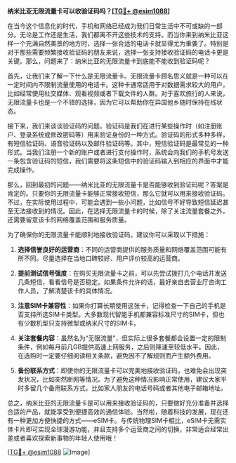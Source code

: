 **纳米比亚无限流量卡可以收验证码吗？[[TG💪+ @esim1088](https://t.me/s/esim1088)]**

在当今这个信息化的时代，手机和网络已经成为我们日常生活中不可或缺的一部分。无论是工作还是生活，我们都离不开这些技术的支持。而当你来到纳米比亚这样一个充满自然美景的地方时，选择一张合适的电话卡就显得尤为重要了。特别是对于那些需要频繁接收验证码的朋友来说，选择一张支持接收验证码的电话卡更是关键。那么，问题来了：纳米比亚的无限流量卡到底能不能收到验证码呢？

首先，让我们来了解一下什么是无限流量卡。无限流量卡顾名思义就是一种可以在一定时间内不限制流量使用的电话卡。这种卡通常适用于对数据需求较大的用户，比如经常使用社交媒体、观看视频或者下载文件的人群。对于喜欢旅行的人来说，无限流量卡也是一个不错的选择，因为它可以帮助你在异国他乡随时保持在线状态。

接下来，我们来谈谈验证码的问题。验证码是我们在进行某些操作时（如注册账户、登录系统或修改密码等）用来验证身份的一种方式。验证码的形式多种多样，有短信验证码、语音验证码以及邮件验证码等。其中，短信验证码是最常见的一种形式。当我们注册一个新的账户或者进行支付操作时，系统会向我们的手机号发送一条包含验证码的短信，我们需要将这条短信中的验证码输入到相应的界面中才能完成操作。

那么，回到最初的问题——纳米比亚的无限流量卡是否能够收到验证码呢？答案是肯定的。只要你的无限流量卡能够正常接收短信，那么它就可以用来接收验证码。不过，在实际使用过程中，可能会遇到一些小问题，比如信号不好导致短信延迟甚至无法接收到的情况。因此，在选择无限流量卡的时候，除了关注流量套餐之外，还需要留意该卡的网络覆盖范围和服务质量。

为了确保你的无限流量卡能顺利地接收验证码，建议你可以采取以下措施：

1. **选择信誉良好的运营商**：不同的运营商提供的服务质量和网络覆盖范围可能有所不同。尽量选择在当地口碑较好、用户评价较高的运营商。
   
2. **提前测试信号强度**：在购买无限流量卡之前，可以先尝试拨打几个电话并发送几条短信，看看信号是否稳定。如果条件允许的话，最好亲自去营业厅咨询工作人员，了解清楚该卡的具体情况。

3. **注意SIM卡兼容性**：如果你打算长期使用这张卡，记得检查一下自己的手机是否支持所选SIM卡类型。大多数现代智能手机都兼容标准尺寸的SIM卡，但也有少数机型只支持微型或纳米尺寸的SIM卡。

4. **关注套餐内容**：虽然名为“无限流量”，但实际上很多套餐都会设置一定的限制条件，例如每月前几GB提供高速上网服务，之后则降速至较低水平。因此，在选购时一定要仔细阅读相关条款，避免因不了解规则而产生额外费用。

5. **备份联系方式**：即使你的无限流量卡可以完美地接收验证码，也难免会出现突发状况，比如突然断网等情况。为了避免这种情况影响正常使用，建议大家平时多留几个备用联系方式，比如家人朋友的电话号码或者其他电子邮箱地址。

总之，纳米比亚的无限流量卡是可以用来接收验证码的，只要做好充分准备并选择合适的产品，就能享受到便捷高效的通信体验。当然啦，随着科技的发展，现在还有一种更加方便快捷的方式——eSIM卡。与传统物理SIM卡相比，eSIM卡无需实体卡片即可实现全球漫游功能，并且支持多个运营商之间的切换，非常适合经常出差或者喜欢探索新事物的年轻人使用哦！

[[TG💪+ @esim1088](https://t.me/s/esim1088) ![Image](https://i.postimg.cc/4NQfJmqS/Snipaste-2025-05-13-00-14-12.png)]